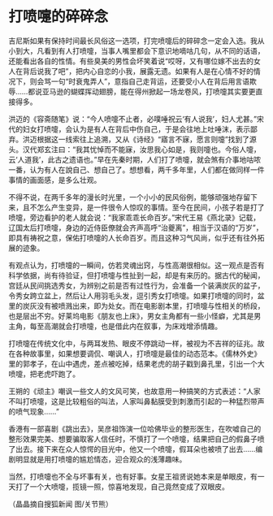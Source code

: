 # 打喷嚏的碎碎念

吉尼斯如果有保持时间最长风俗这一选项，打完喷嚏后的碎碎念一定会入选。我从小到大，凡看到有人打喷嚏，当事人嘴里都会下意识地嘀咕几句，从不同的话语，还能看出各自的性情。有些臭美的男性会坏笑着说“哎呀，又有哪位嫁不出去的女人在背后说我了吧”，把内心自恋的小我，展露无遗。如果有人是在心情不好的情况下，则会骂一句“时衰鬼弄人”，意指自己走背运，还要受小人在背后用言语欺辱……都说亚马逊的蝴蝶挥动翅膀，能在得州掀起一场龙卷风，打喷嚏其实要更直接得多。 

洪迈的《容斋随笔》说：“今人喷嚏不止者，必噗唾祝云‘有人说我’，妇人尤甚。”宋代的妇女打喷嚏，会认为是有人在背后中伤自己，于是会往地上吐唾沫，表示鄙弃。洪迈根据这一线索往上追溯，又从《诗经》“寤言不寐，愿言则嚏”找到了源头。汉代郑玄注曰：“我其忧悼而不能寐，汝思我心如是，我则嚏也。今俗人嚏，云‘人道我’，此古之遗语也。”早在先秦时期，人们打了喷嚏，就会煞有介事地咕哝一番，认为有人在說自己、想自己了。想想看，两千多年里，人们都在做同样一件事情的画面感，是多么壮观。 

不得不说，在两千多年的漫长时光里，一个小小的民风俗例，能够顽强地存留下来，且不怎么产生变异，是一件很令人惊叹的事情。至今在民间，小孩子若是打了喷嚏，旁边看护的老人就会说：“我家乖乖长命百岁。”宋代王易《燕北录》记载，辽国太后打喷嚏，身边的近侍臣僚就会齐声高呼“治夔离”，相当于汉语的“万岁”，即具有祷祝之意，保佑打喷嚏的人长命百岁。而且这种习气风尚，似乎还有往外拓展的迹象。 

有观点认为，打喷嚏的一瞬间，仿若灵魂出窍，与性高潮很相似。这一观点是否有科学依据，尚有待验证，但打喷嚏与性扯到一起，却是有来历的。据古代的秘闻，宫廷从民间挑选秀女，为辨别之前是否有过性行为，会准备一个装满炭灰的盆子，令秀女跨立盆上，然后让人用羽毛头发，逗引秀女打喷嚏。如果打喷嚏的同时，盆里的炭灰没有被喷溅出来，即为处女。而在电影剧本里，打喷嚏与性相关的桥段，也是层出不穷。好莱坞电影《朋友也上床》，男女主角都有一些小怪癖，尤其是男主角，每至高潮就会打喷嚏，也是借此内在叙事，为床戏增添情趣。 

打喷嚏在传统文化中，与两耳发热、眼皮不停跳动一样，被视为不吉祥的征兆。故在各种故事里，如果想要调侃、嘲讽人，打喷嚏是最佳的动态范本。《儒林外史》里的郭孝子，在山中遇虎，差点被吃掉，结果老虎的胡子戳到鼻孔里，引出一个大喷嚏，把老虎吓跑了。 

王朔的《顽主》嘲讽一些文人的文风可笑，也故意用一种搞笑的方式表述：“人家不叫打喷嚏，这是比较粗俗的叫法，人家叫鼻黏膜受到刺激而引起的一种猛烈带声的喷气现象……” 

香港有一部喜剧《跳出去》，吴彦祖饰演一位哈佛毕业的整形医生，在吹嘘自己的整形效果完美、想要骗取客人信任时，不慎打了一个喷嚏，结果把自己的假鼻子喷了出去。接下来在众人惊愕的目光中，他又一个喷嚏，假耳朵也被喷了出去……编剧明显就是用打喷嚏的尴尬情态，迎合观众的浅薄趣味。 

当然，打喷嚏也不全与坏事有关，也有好事。女星王祖贤说她本来是单眼皮，有一天打了一个大喷嚏，揽镜一照，惊喜地发现，自己竟然变成了双眼皮。 

（晶晶摘自搜狐新闻 图/关节熊）